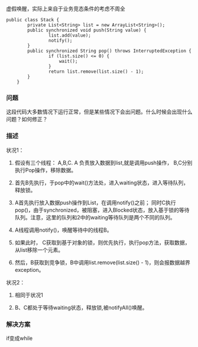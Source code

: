 
虚假唤醒，实际上来自于业务竞态条件的考虑不周全      

```
public class Stack {  
        private List<String> list = new ArrayList<String>();  
        public synchronized void push(String value) {  
                list.add(value);  
                notify(); 
        }  
        public synchronized String pop() throws InterruptedException {   
                if (list.size() <= 0) {    
                    wait();  
                }  
                return list.remove(list.size() - 1);  
        }  
    }
 ```

### 问题

这段代码大多数情况下运行正常，但是某些情况下会出问题。什么时候会出现什么问题？如何修正？ 

### 描述

状况1：

1.  假设有三个线程： A,B,C.  A 负责放入数据到list,就是调用push操作， B,C分别执行Pop操作，移除数据。

2.  首先B先执行，于pop中的wait()方法处，进入waiting状态，进入等待队列，释放锁。

3.  A首先执行放入数据push操作到List，在调用notify()之前； 同时C执行pop()，由于synchronized，被阻塞，进入Blocked状态，放入基于锁的等待队列。注意，这里的队列和2中的waiting等待队列是两个不同的队列。

4.    A线程调用notify()，唤醒等待中的线程B。

5.    如果此时， C获取到基于对象的锁，则优先执行，执行pop方法，获取数据，从list移除一个元素。

6.  然后，B获取到竞争锁，B中调用list.remove(list.size() - 1)，则会报数据越界exception。

状况2：

1.  相同于状况1

2.  B、C都处于等待waiting状态，释放锁,被notifyAll()唤醒。

### 解决方案 

if变成while

